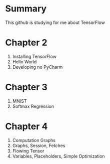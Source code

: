 Summary
=======
This github is studying for me about TensorFlow


Chapter 2
=========
1. Installing TensorFlow
2. Hello World
3. Developing no PyCharm


Chapter 3
=========
1. MNIST
2. Softmax Regression


Chapter 4
=========
1. Computation Graphs
2. Graphs, Session, Fetches
3. Flowing Tensor
4. Variables, Placeholders, Simple Optimization

